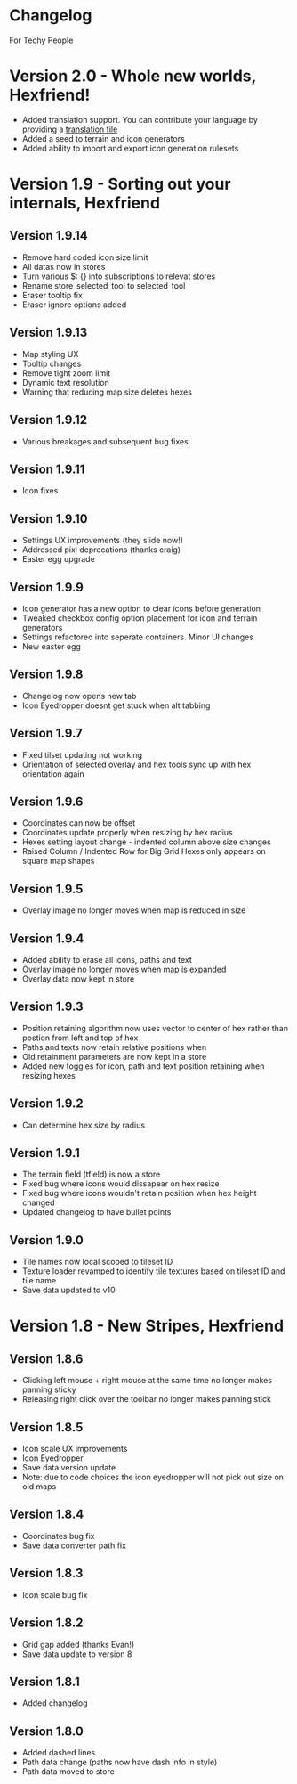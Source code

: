 # Changelog
For Techy People

# Version 2.0 - Whole new worlds, Hexfriend!

- Added translation support. You can contribute your language by providing a [translation file](https://github.com/Aidymouse/Hexfriend/tree/master/src/lib/translations)
- Added a seed to terrain and icon generators
- Added ability to import and export icon generation rulesets

# Version 1.9 - Sorting out your internals, Hexfriend

## Version 1.9.14
- Remove hard coded icon size limit
- All datas now in stores
- Turn various $: {} into subscriptions to relevat stores
- Rename store_selected_tool to selected_tool
- Eraser tooltip fix
- Eraser ignore options added

## Version 1.9.13
- Map styling UX
- Tooltip changes
- Remove tight zoom limit
- Dynamic text resolution
- Warning that reducing map size deletes hexes

## Version 1.9.12
- Various breakages and subsequent bug fixes

## Version 1.9.11
- Icon fixes

## Version 1.9.10
- Settings UX improvements (they slide now!)
- Addressed pixi deprecations (thanks craig)
- Easter egg upgrade

## Version 1.9.9
- Icon generator has a new option to clear icons before generation
- Tweaked checkbox config option placement for icon and terrain generators
- Settings refactored into seperate containers. Minor UI changes
- New easter egg

## Version 1.9.8
- Changelog now opens new tab
- Icon Eyedropper doesnt get stuck when alt tabbing

## Version 1.9.7
- Fixed tilset updating not working
- Orientation of selected overlay and hex tools sync up with hex orientation again 

## Version 1.9.6
- Coordinates can now be offset
- Coordinates update properly when resizing by hex radius
- Hexes setting layout change - indented column above size changes
- Raised Column / Indented Row for Big Grid Hexes only appears on square map shapes  

## Version 1.9.5
- Overlay image no longer moves when map is reduced in size

## Version 1.9.4
- Added ability to erase all icons, paths and text
- Overlay image no longer moves when map is expanded
- Overlay data now kept in store

## Version 1.9.3
- Position retaining algorithm now uses vector to center of hex rather than postion from left and top of hex
- Paths and texts now retain relative positions when 
- Old retainment parameters are now kept in a store
- Added new toggles for icon, path and text position retaining when resizing hexes

## Version 1.9.2
- Can determine hex size by radius

## Version 1.9.1
- The terrain field (tfield) is now a store
- Fixed bug where icons would dissapear on hex resize
- Fixed bug where icons wouldn't retain position when hex height changed
- Updated changelog to have bullet points

## Version 1.9.0
- Tile names now local scoped to tileset ID
- Texture loader revamped to identify tile textures based on tileset ID and tile name
- Save data updated to v10

# Version 1.8 - New Stripes, Hexfriend

## Version 1.8.6
- Clicking left mouse + right mouse at the same time no longer makes panning sticky
- Releasing right click over the toolbar no longer makes panning stick

## Version 1.8.5
- Icon scale UX improvements
- Icon Eyedropper
- Save data version update
- Note: due to code choices the icon eyedropper will not pick out size on old maps


## Version 1.8.4
- Coordinates bug fix
- Save data converter path fix

## Version 1.8.3
- Icon scale bug fix

## Version 1.8.2
- Grid gap added (thanks Evan!)
- Save data update to version 8

## Version 1.8.1
- Added changelog

## Version 1.8.0
- Added dashed lines
- Path data change (paths now have dash info in style)
- Path data moved to store
